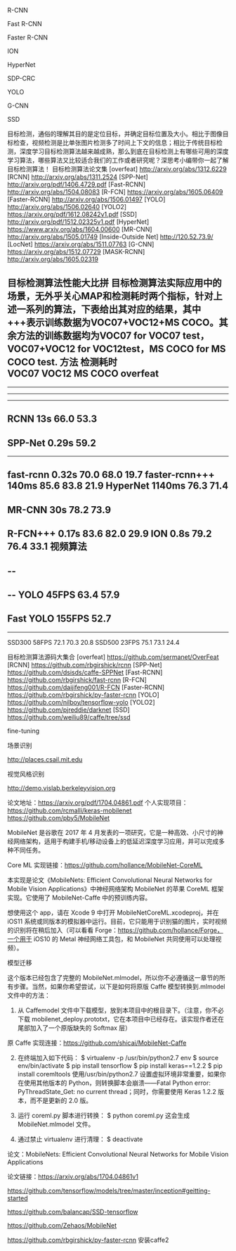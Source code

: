 R-CNN

Fast R-CNN

Faster R-CNN

ION


HyperNet


SDP-CRC


YOLO


G-CNN


SSD


目标检测，通俗的理解其目的是定位目标，并确定目标位置及大小。相比于图像目标检查，视频检测是比单张图片检测多了时间上下文的信息；相比于传统目标检测，深度学习目标检测算法越来越成熟，那么到底在目标检测上有哪些可用的深度学习算法，哪些算法又比较适合我们的工作或者研究呢？深思考小编带你一起了解目标检测算法！
目标检测算法论文集
[overfeat] http://arxiv.org/abs/1312.6229
[RCNN] http://arxiv.org/abs/1311.2524
[SPP-Net] http://arxiv.org/pdf/1406.4729.pdf
[Fast-RCNN] http://arxiv.org/abs/1504.08083
[R-FCN]  https://arxiv.org/abs/1605.06409
[Faster-RCNN] http://arxiv.org/abs/1506.01497
[YOLO] http://arxiv.org/abs/1506.02640
[YOLO2] https://arxiv.org/pdf/1612.08242v1.pdf
[SSD] http://arxiv.org/pdf/1512.02325v1.pdf
[HyperNet] https://www.arxiv.org/abs/1604.00600
[MR-CNN] http://arxiv.org/abs/1505.01749
[Inside-Outside Net] http://120.52.73.9/
[LocNet] https://arxiv.org/abs/1511.07763
[G-CNN] https://arxiv.org/abs/1512.07729
[MASK-RCNN] http://arxiv.org/abs/1605.02319
 
目标检测算法性能大比拼
目标检测算法实际应用中的场景，无外乎关心MAP和检测耗时两个指标，针对上述一系列的算法，下表给出其对应的结果，其中+++表示训练数据为VOC07+VOC12+MS COCO。其余方法的训练数据均为VOC07 for VOC07 test，VOC07+VOC12 for VOC12test，MS COCO for MS COCO test.
方法	检测耗时	
VOC07
VOC12
MS   COCO
overfeat
----
----
----
----
RCNN
13s
66.0
53.3
----
SPP-Net
0.29s
59.2
----
----
fast-rcnn
0.32s
70.0
68.0
19.7
faster-rcnn+++
140ms
85.6
83.8
21.9
HyperNet
1140ms
76.3
71.4
----
MR-CNN
30s
78.2
73.9
----
R-FCN+++
0.17s
83.6
82.0
29.9
ION
0.8s
79.2
76.4
33.1
视频算法
--
--
--
--
YOLO
45FPS
63.4
57.9
----
Fast  YOLO
155FPS
52.7
----
----
SSD300
58FPS
72.1
70.3
20.8
SSD500
23FPS
75.1
73.1
24.4

目标检测算法源码大集合
[overfeat] https://github.com/sermanet/OverFeat
[RCNN] https://github.com/rbgirshick/rcnn
[SPP-Net] https://github.com/dsisds/caffe-SPPNet 
[Fast-RCNN] https://github.com/rbgirshick/fast-rcnn 
[R-FCN]  https://github.com/daijifeng001/R-FCN
[Faster-RCNN] https://github.com/rbgirshick/py-faster-rcnn
[YOLO] https://github.com/nilboy/tensorflow-yolo
[YOLO2] https://github.com/pjreddie/darknet
[SSD] https://github.com/weiliu89/caffe/tree/ssd


fine-tuning


场景识别

http://places.csail.mit.edu



视觉风格识别

http://demo.vislab.berkeleyvision.org

论文地址：https://arxiv.org/pdf/1704.04861.pdf
个人实现项目：
https://github.com/rcmalli/keras-mobilenet
https://github.com/pby5/MobileNet

MobileNet 是谷歌在 2017 年 4 月发表的一项研究，它是一种高效、小尺寸的神经网络架构，适用于构建手机/移动设备上的低延迟深度学习应用，并可以完成多种不同任务。

Core ML 实现链接：https://github.com/hollance/MobileNet-CoreML

本实现是论文《MobileNets: Efficient Convolutional Neural Networks for Mobile Vision Applications》中神经网络架构 MobileNet 的苹果 CoreML 框架实现。它使用了 MobileNet-Caffe 中的预训练内容。

想使用这个 app，请在 Xcode 9 中打开 MobileNetCoreML.xcodeproj，并在 iOS11 系统或同版本的模拟器中运行。目前，它只能用于识别猫的图片，实时视频的识别将在稍后加入（可以看看 Forge：https://github.com/hollance/Forge，一个用于 iOS10 的 Metal 神经网络工具包，和 MobileNet 共同使用可以处理视频）。


模型迁移

这个版本已经包含了完整的 MobileNet.mlmodel，所以你不必遵循这一章节的所有步骤。当然，如果你希望尝试，以下是如何将原版 Caffe 模型转换到.mlmodel 文件中的方法：

1. 从 Caffemodel 文件中下载模型，放到本项目中的根目录下。（注意，你不必下载 mobilenet_deploy.prototxt，它在本项目中已经存在。该实现作者还在尾部加入了一个原版缺失的 Softmax 层）

原 Caffe 实现连接：https://github.com/shicai/MobileNet-Caffe

2. 在终端加入如下代码：
$ virtualenv -p /usr/bin/python2.7 env
$ source env/bin/activate
$ pip install tensorflow
$ pip install keras==1.2.2
$ pip install coremltools
使用/usr/bin/python2.7 设置虚拟环境非常重要，如果你在使用其他版本的 Python，则转换脚本会崩溃——Fatal Python error: PyThreadState_Get: no current thread；同时，你需要使用 Keras 1.2.2 版本，而不是更新的 2.0 版。

3. 运行 coreml.py 脚本进行转换：
$ python coreml.py
这会生成 MobileNet.mlmodel 文件。

4. 通过禁止 virtualenv 进行清理：
$ deactivate

论文：MobileNets: Efficient Convolutional Neural Networks for Mobile Vision Applications

论文链接：https://arxiv.org/abs/1704.04861v1

https://github.com/tensorflow/models/tree/master/inception#geitting-started


https://github.com/balancap/SSD-tensorflow


https://github.com/Zehaos/MobileNet


https://github.com/rbgirshick/py-faster-rcnn  安装caffe2